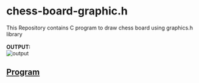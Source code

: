 # chess-board-graphic.h
This Repository contains C program to draw chess board using graphics.h library<br/><br/>
__OUTPUT:__ <br/>
![output](https://ajay-balava.github.io/chessboard/output_chess.png)

## [Program](https://github.com/Ajay-Balava/chessboard/tree/Chess-Board)

